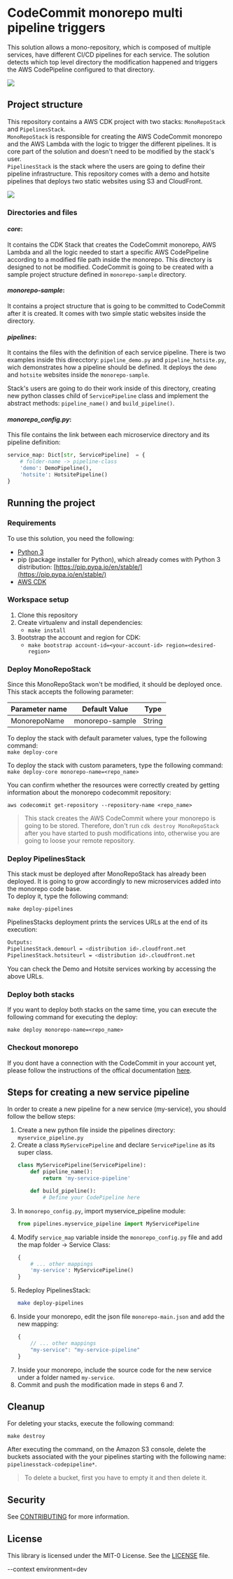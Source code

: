 # CodeCommit monorepo multi pipeline triggers

This solution allows a mono-repository, which is composed of multiple services,
have different CI/CD pipelines for each service. The solution detects which top
level directory the modification happened and triggers the AWS CodePipeline
configured to that directory.

![](docs/architecture.jpg)

## Project structure

This repository contains a AWS CDK project with two stacks: `MonoRepoStack` and
`PipelinesStack`. <br/> `MonoRepoStack` is responsible for creating the AWS
CodeCommit monorepo and the AWS Lambda with the logic to trigger the different
pipelines. It is core part of the solution and doesn't need to be modified by
the stack's user. <br/> `PipelinesStack` is the stack where the users are going
to define their pipeline infrastructure. This repository comes with a demo and
hotsite pipelines that deploys two static websites using S3 and CloudFront.
<br/>

![](docs/monorepo-stacks.jpg)

### Directories and files

#### _core_:

It contains the CDK Stack that creates the CodeCommit monorepo, AWS Lambda and
all the logic needed to start a specific AWS CodePipeline according to a
modified file path inside the monorepo. This directory is designed to not be
modified. CodeCommit is going to be created with a sample project structure
defined in `monorepo-sample` directory.

#### _monorepo-sample_:

It contains a project structure that is going to be committed to CodeCommit
after it is created. It comes with two simple static websites inside the
directory.

#### _pipelines_:

It contains the files with the definition of each service pipeline. There is two
examples inside this direcctory: `pipeline_demo.py` and `pipeline_hotsite.py`,
wich demonstrates how a pipeline should be defined. It deploys the `demo` and
`hotsite` websites inside the `monorepo-sample`.<br />

Stack's users are going to do their work inside of this directory, creating new
python classes child of `ServicePipeline` class and implement the abstract
methods: `pipeline_name()` and `build_pipeline()`.

#### _monorepo_config.py_:

This file contains the link between each microservice directory and its pipeline
definition:

```python
service_map: Dict[str, ServicePipeline]  = {
    # folder-name -> pipeline-class
    'demo': DemoPipeline(),
    'hotsite': HotsitePipeline()
}
```

## Running the project

### Requirements

To use this solution, you need the following:

- [Python 3](https://www.python.org/downloads/)
- pip (package installer for Python), which already comes with Python 3
  distribution: [https://pip.pypa.io/en/stable/](https://pip.pypa.io/en/stable/)
- [AWS CDK](https://docs.aws.amazon.com/cdk/latest/guide/getting_started.html)

### Workspace setup

1. Clone this repository
2. Create virtualenv and install dependencies:
   - `make install`
3. Bootstrap the account and region for CDK:
   - `make bootstrap account-id=<your-account-id> region=<desired-region>`

### Deploy MonoRepoStack

Since this MonoRepoStack won't be modified, it should be deployed once. <br/>
This stack accepts the following parameter:

| Parameter name | Default Value   | Type   |
| -------------- | --------------- | ------ |
| MonorepoName   | monorepo-sample | String |

To deploy the stack with default parameter values, type the following command:
<br/> `make deploy-core`

To deploy the stack with custom parameters, type the following command: <br/>
`make deploy-core monorepo-name=<repo_name>`

You can confirm whether the resources were correctly created by getting
information about the monorepo codecommit repository: <br/>

`aws codecommit get-repository --repository-name <repo_name>`

> This stack creates the AWS CodeCommit where your monorepo is going to be
> stored. Therefore, don't run `cdk destroy MonoRepoStack` after you have
> started to push modifications into, otherwise you are going to loose your
> remote repository.

### Deploy PipelinesStack

This stack must be deployed after MonoRepoStack has already been deployed. It is
going to grow accordingly to new microservices added into the monorepo code
base.<br/> To deploy it, type the following command:

`make deploy-pipelines`

PipelinesStacks deployment prints the services URLs at the end of its execution:

```bash
Outputs:
PipelinesStack.demourl = <distribution id>.cloudfront.net
PipelinesStack.hotsiteurl = <distribution id>.cloudfront.net
```

You can check the Demo and Hotsite services working by accessing the above URLs.

### Deploy both stacks

If you want to deploy both stacks on the same time, you can execute the
following command for executing the deploy:

`make deploy monorepo-name=<repo_name>`

### Checkout monorepo

If you dont have a connection with the CodeCommit in your account yet, please
follow the instructions of the offical documentation
[here](https://docs.aws.amazon.com/codecommit/latest/userguide/how-to-connect.html).

## Steps for creating a new service pipeline

In order to create a new pipeline for a new service (my-service), you should
follow the bellow steps:

1. Create a new python file inside the pipelines directory:
   `myservice_pipeline.py`
2. Create a class `MyServicePipeline` and declare `ServicePipeline` as its super
   class.
   ```python
   class MyServicePipeline(ServicePipeline):
       def pipeline_name():
           return 'my-service-pipeline'

       def build_pipeline():
           # Define your CodePipeline here
   ```
3. In `monorepo_config.py`, import myservice_pipeline module:
   ```python
   from pipelines.myservice_pipeline import MyServicePipeline
   ```
4. Modify `service_map` variable inside the `monorepo_config.py` file and add
   the map folder -> Service Class:
   ```python
   {
       # ... other mappings
       'my-service': MyServicePipeline()
   }
   ```
5. Redeploy PipelinesStack:
   ```bash
   make deploy-pipelines
   ```
6. Inside your monorepo, edit the json file `monorepo-main.json` and add the new
   mapping:
   ```js
   {
       // ... other mappings
       "my-service": "my-service-pipeline"
   }
   ```
7. Inside your monorepo, include the source code for the new service under a
   folder named `my-service`.
8. Commit and push the modification made in steps 6 and 7.

## Cleanup

For deleting your stacks, execute the following command:

`make destroy`

After executing the command, on the Amazon S3 console, delete the buckets
associated with the your pipelines starting with the following name:
`pipelinesstack-codepipeline*`.

> To delete a bucket, first you have to empty it and then delete it.

## Security

See [CONTRIBUTING](CONTRIBUTING.md#security-issue-notifications) for more
information.

## License

This library is licensed under the MIT-0 License. See the [LICENSE](LICENSE)
file.

--context environment=dev
